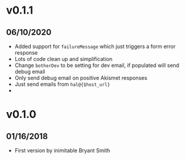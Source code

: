 # v0.1.1
##  06/10/2020

  * Added support for `failureMessage` which just triggers a form error response
  * Lots of code clean up and simplification
  * Change `botherDev` to be setting for dev email, if populated will send debug email
  * Only send debug email on positive Akismet responses
  * Just send emails from `hal@{$host_url}`
  *

# v0.1.0
##  01/16/2018

  * First version by inimitable Bryant Smith
